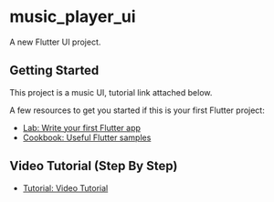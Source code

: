 # music_player_ui

A new Flutter UI project.

## Getting Started

This project is a music UI, tutorial link attached below.

A few resources to get you started if this is your first Flutter project:

- [Lab: Write your first Flutter app](https://docs.flutter.dev/get-started/codelab)
- [Cookbook: Useful Flutter samples](https://docs.flutter.dev/cookbook)

## Video Tutorial (Step By Step)

- [Tutorial: Video Tutorial](https://www.youtube.com/watch?v=mf2CoM7btfQ)
